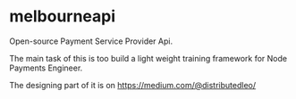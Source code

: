 melbourneapi
============

Open-source Payment Service Provider Api.

The main task of this is too build a light weight training framework for Node Payments Engineer.

The designing part of it is on https://medium.com/@distributedleo/
